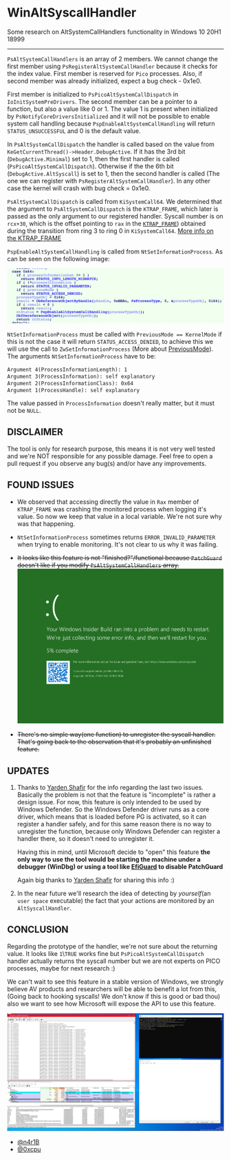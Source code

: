 # WinAltSyscallHandler
Some research on AltSystemCallHandlers functionality in Windows 10 20H1 18999

----------------------------------------------------------------------------

`PsAltSystemCallHandlers` is an array of 2 members.
We cannot change the first member using `PsRegisterAltSystemCallHandler` because it checks for the index value. First member is reserved for `Pico` processes.
Also, if second member was already initialized, expect a bug check - 0x1e0. 

First member is initialized to `PsPicoAltSystemCallDispatch` in `IoInitSystemPreDrivers`.
The second member can be a pointer to a function, but also a value like 0 or 1.
The value 1 is present when initialized by `PsNotifyCoreDriversInitialized` and it will not be possible to enable system call handling because `PspEnableAltSystemCallHandling` will return `STATUS_UNSUCCESSFUL` and 0 is the default value.

In `PsAltSystemCallDispatch` the handler is called based on the value from `KeGetCurrentThread()->Header.DebugActive`. If it has the 3rd bit (`DebugActive.Minimal`) set to 1, then the first handler is called (`PsPicoAltSystemCallDispatch`).
Otherwise if the the 6th bit (`DebugActive.AltSyscall`) is set to 1, then the second handler is called (The one we can register with `PsRegisterAltSystemCallHandler`). In any other case the kernel will crash with bug check = 0x1e0.

`PsAltSystemCallDispatch` is called from `KiSystemCall64`. We determined that the argument to `PsAltSystemCallDispatch` is the `KTRAP_FRAME`, which later is passed as the only argument to our registered handler. Syscall number is on `rcx+30`, which is the offset pointing to `rax` in the [`KTRAP_FRAME`](https://www.vergiliusproject.com/kernels/x64/Windows%2010%20%7C%202016/1903%2019H1%20(May%202019%20Update)/_KTRAP_FRAME)) obtained during the transition from ring 3 to ring 0 in `KiSystemCall64`.
[More info on the KTRAP_FRAME](https://www.geoffchappell.com/studies/windows/km/ntoskrnl/structs/ktrap_frame.htm)

`PspEnableAltSystemCallHandling` is called from `NtSetInformationProcess`. As can be seen on the following image:

![PspEnableAltSystemCallHandling](images/PspEnableAltSystemCallHandling.png)

`NtSetInformationProcess` must be called with `PreviousMode == KernelMode` if this is not the case it will return `STATUS_ACCESS_DENIED`, to achieve this we will use the call to `ZwSetInformationProcess` (More about [PreviousMode](https://docs.microsoft.com/en-us/windows-hardware/drivers/kernel/previousmode)). The arguments `NtSetInformationProcess` have to be:
```
Argument 4(ProcessInformationLength): 1
Argument 3(ProcessInformation): self explanatory
Argument 2(ProcessInformationClass): 0x64
Argument 1(ProcessHandle): self explanatory
```
The value passed in `ProcessInformation` doesn't really matter, but it must not be `NULL`.

## DISCLAIMER

The tool is only for research purpose, this means it is not very well tested and we're NOT responsible for any possible damage. Feel free to open a pull request if you observe any bug(s) and/or have any improvements.

## FOUND ISSUES

- We observed that accessing directly the value in `Rax` member of `KTRAP_FRAME` was crashing the monitored process when logging it's value. So now we keep that value in a local variable. We're not sure why was that happening.

- `NtSetInformationProcess` sometimes returns `ERROR_INVALID_PARAMETER` when trying to enable monitoring. It's not clear to us why it was failing.

- ~~It looks like this feature is not "finished?"/functional because `PatchGuard` doesn't like if you modify `PsAltSystemCallHandlers` array.~~
![PatchGuard GSoD](images/gsod.png)

- ~~There's no simple way(one function) to unregister the syscall handler. That's going back to the observation that it's probably an unfinished feature.~~

## UPDATES

1) Thanks to [Yarden Shafir](https://twitter.com/yarden_shafir) for the info regarding the last two issues. Basically the problem is not that the feature is "incomplete" is rather a design issue. For now, this feature is only intended to be used by Windows Defender. So the Windows Defender driver runs as a core driver, which means that is loaded before PG is activated, so it can register a handler safely, and for this same reason there is no way to unregister the function, because only Windows Defender can register a handler there, so it doesn't need to unregister it.

    Having this in mind, until Microsoft decide to "open" this feature **the only way to use the tool would be starting the machine under a debugger (WinDbg) or using a tool like [EfiGuard](https://github.com/Mattiwatti/EfiGuard) to disable PatchGuard**

    Again big thanks to [Yarden Shafir](https://twitter.com/yarden_shafir) for sharing this info :)

2) In the near future we'll research the idea of detecting by *yourself*(an `user space` executable) the fact that your actions are monitored by an `AltSyscallHandler`. 


## CONCLUSION

Regarding the prototype of the handler, we're not sure about the returning value. It looks like `1`\\`TRUE` works fine but `PsPicoAltSystemCallDispatch` handler actually returns the syscall number but we are not experts on PICO processes, maybe for next research :)

We can't wait to see this feature in a stable version of Windows, we strongly believe AV products and researchers will be able to benefit a lot from this, (Going back to hooking syscalls! We don't know if this is good or bad thou) also we want to see how Microsoft will expose the API to use this feature.

![POC](images/poc.jpg)

- [@n4r1B](https://twitter.com/n4r1B)
- [@0xcpu](https://twitter.com/0xcpu)
